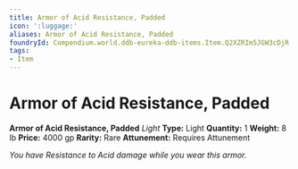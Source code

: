 ```yaml
---
title: Armor of Acid Resistance, Padded
icon: ':luggage:'
aliases: Armor of Acid Resistance, Padded
foundryId: Compendium.world.ddb-eureka-ddb-items.Item.Q2XZRIm5JGW3cDjR
tags:
- Item
---
```


# Armor of Acid Resistance, Padded

**Armor of Acid Resistance, Padded**
_Light_
**Type:** Light
**Quantity:** 1
**Weight:** 8 lb
**Price:** 4000 gp
**Rarity:** Rare
**Attunement:** Requires Attunement

*You have Resistance to Acid damage while you wear this armor.*